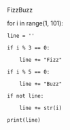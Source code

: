 FizzBuzz

for i in range(1, 101):

    line = ''

    if i % 3 == 0:

        line += "Fizz"

    if i % 5 == 0:

        line += "Buzz"

    if not line:

        line += str(i)

    print(line)
